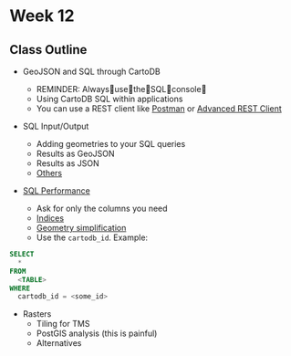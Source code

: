 # Week 12

## Class Outline

- GeoJSON and SQL through CartoDB
  - REMINDER: Always:clap:use:clap:the:clap:SQL:clap:console:clap:
  - Using CartoDB SQL within applications
  - You can use a REST client like
    [Postman](https://www.getpostman.com/) or [Advanced REST
Client](https://chrome.google.com/webstore/detail/advanced-rest-client/hgmloofddffdnphfgcellkdfbfbjeloo?hl=en-US)

- SQL Input/Output
  - Adding geometries to your SQL queries
  - Results as GeoJSON
  - Results as JSON
  - [Others](https://carto.com/docs/carto-engine/sql-api/making-calls#response-formats)

- [SQL Performance](https://carto.com/docs/carto-engine/sql-api/query-optimizations)
  - Ask for only the columns you need
  - [Indices](http://revenant.ca/www/postgis/workshop/indexing.html)
  - [Geometry simplification](http://www.postgis.org/docs/ST_Simplify.html)
  - Use the `cartodb_id`. Example:
```SQL
SELECT
  *
FROM
  <TABLE>
WHERE
  cartodb_id = <some_id>
```

- Rasters
  - Tiling for TMS
  - PostGIS analysis (this is painful)
  - Alternatives

